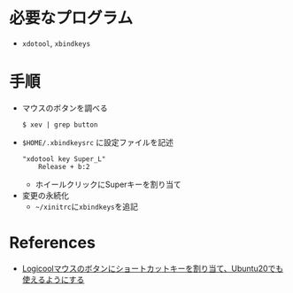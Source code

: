 # 必要なプログラム
- `xdotool`, `xbindkeys`
# 手順
- マウスのボタンを調べる
    ~~~
    $ xev | grep button
    ~~~
- `$HOME/.xbindkeysrc` に設定ファイルを記述
    ~~~
    "xdotool key Super_L"
        Release + b:2
    ~~~
    - ホイールクリックにSuperキーを割り当て
- 変更の永続化
    - `~/xinitrc`に`xbindkeys`を追記
# References
- [Logicoolマウスのボタンにショートカットキーを割り当て、Ubuntu20でも使えるようにする](https://qiita.com/hgoj/items/2ce9905a37b19bb45e92)
